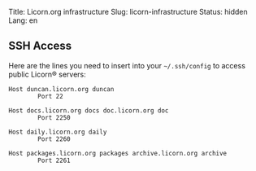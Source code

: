 Title: Licorn.org infrastructure
Slug: licorn-infrastructure
Status: hidden
Lang: en

## SSH Access

Here are the lines you need to insert into your `~/.ssh/config` to access public Licorn® servers:

    Host duncan.licorn.org duncan
            Port 22

    Host docs.licorn.org docs doc.licorn.org doc
            Port 2250

    Host daily.licorn.org daily
            Port 2260

    Host packages.licorn.org packages archive.licorn.org archive
            Port 2261
